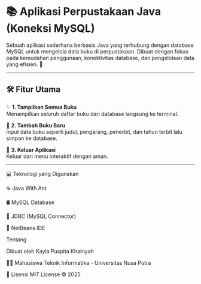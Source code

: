 # 📚 Aplikasi Perpustakaan Java (Koneksi MySQL)

Sebuah aplikasi sederhana berbasis Java yang terhubung dengan database MySQL untuk mengelola data buku di perpustakaan. Dibuat dengan fokus pada kemudahan penggunaan, konektivitas database, dan pengelolaan data yang efisien. 🚀

---

## 🛠️ Fitur Utama

✨ **1. Tampilkan Semua Buku**  
Menampilkan seluruh daftar buku dari database langsung ke terminal.

📝 **2. Tambah Buku Baru**  
Input data buku seperti judul, pengarang, penerbit, dan tahun terbit lalu simpan ke database.

🚪 **3. Keluar Aplikasi**  
Keluar dari menu interaktif dengan aman.

---



💻 Teknologi yang Digunakan

☕ Java With Ant

🛢️ MySQL Database

🔗 JDBC (MySQL Connector)

🧠 NetBeans IDE



Tentang

Dibuat oleh Kayla Puspita Khairiyah

👩‍💻 Mahasiswa Teknik Informatika - Universitas Nusa Putra







📎 Lisensi
MIT License © 2025
